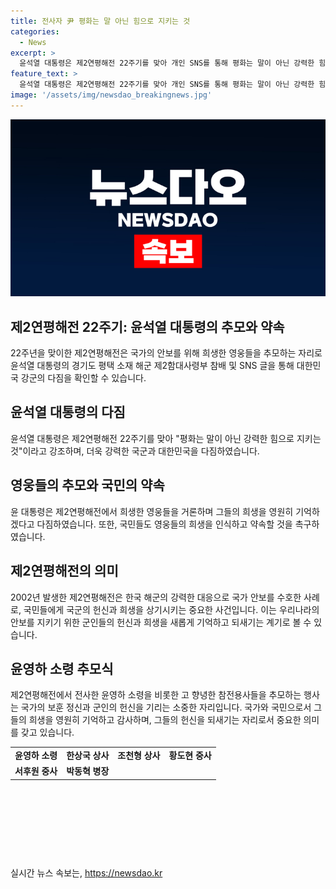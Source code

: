 ```yaml
---
title: 전사자 尹 평화는 말 아닌 힘으로 지키는 것
categories:
  - News
excerpt: >
  윤석열 대통령은 제2연평해전 22주기를 맞아 개인 SNS를 통해 평화는 말이 아닌 강력한 힘으로 지켜야 한다며 강한 국군과 대한민국을 다지겠다고 밝혔다. 또한 전투에서 희생한 영웅들을 거론하며 그들의 희생을 영원히 기억할 것을 강조했다. 제2연평해전은 2002년 북한의 기습공격으로 발생했으며, 해당 전투에서 많은 희생자들이 발생했던 것으로 알려졌다.
feature_text: >
  윤석열 대통령은 제2연평해전 22주기를 맞아 개인 SNS를 통해 평화는 말이 아닌 강력한 힘으로 지켜야 한다며 강한 국군과 대한민국을 다지겠다고 밝혔다. 또한 전투에서 희생한 영웅들을 거론하며 그들의 희생을 영원히 기억할 것을 강조했다. 제2연평해전은 2002년 북한의 기습공격으로 발생했으며, 해당 전투에서 많은 희생자들이 발생했던 것으로 알려졌다.
image: '/assets/img/newsdao_breakingnews.jpg'
---
```


<p><img src="/assets/img/newsdao_breakingnews.jpg" alt="koreaapp 속보" /></p>

<h2 data-ke-size="size26">제2연평해전 22주기: 윤석열 대통령의 추모와 약속</h2>

<p data-ke-size="size16">22주년을 맞이한 제2연평해전은 국가의 안보를 위해 희생한 영웅들을 추모하는 자리로 윤석열 대통령의 경기도 평택 소재 해군 제2함대사령부 참배 및 SNS 글을 통해 대한민국 강군의 다짐을 확인할 수 있습니다.</p>

<h2 data-ke-size="size24">윤석열 대통령의 다짐</h2>

<p data-ke-size="size16">윤석열 대통령은 제2연평해전 22주기를 맞아 "평화는 말이 아닌 강력한 힘으로 지키는 것"이라고 강조하며, 더욱 강력한 국군과 대한민국을 다짐하였습니다.</p>

<h2 data-ke-size="size24">영웅들의 추모와 국민의 약속</h2>

<p data-ke-size="size16">윤 대통령은 제2연평해전에서 희생한 영웅들을 거론하며 그들의 희생을 영원히 기억하겠다고 다짐하였습니다. 또한, 국민들도 영웅들의 희생을 인식하고 약속할 것을 촉구하였습니다.</p>

<h2 data-ke-size="size24">제2연평해전의 의미</h2>

<p data-ke-size="size16">2002년 발생한 제2연평해전은 한국 해군의 강력한 대응으로 국가 안보를 수호한 사례로, 국민들에게 국군의 헌신과 희생을 상기시키는 중요한 사건입니다. 이는 우리나라의 안보를 지키기 위한 군인들의 헌신과 희생을 새롭게 기억하고 되새기는 계기로 볼 수 있습니다.</p>

<h2 data-ke-size="size24">윤영하 소령 추모식</h2>

<p data-ke-size="size16">제2연평해전에서 전사한 윤영하 소령을 비롯한 고 향녕한 참전용사들을 추모하는 행사는 국가의 보훈 정신과 군인의 헌신을 기리는 소중한 자리입니다. 국가와 국민으로서 그들의 희생을 영원히 기억하고 감사하며, 그들의 헌신을 되새기는 자리로서 중요한 의미를 갖고 있습니다.</p>

<table>
    <tr>
        <td style="text-align: center; height: 17px;"><b>윤영하 소령</b></td>
        <td style="text-align: center; height: 17px;"><b>한상국 상사</b></td>
        <td style="text-align: center; height: 17px;"><b>조천형 상사</b></td>
        <td style="text-align: center; height: 17px;"><b>황도현 중사</b></td>
    </tr>
    <tr>
        <td style="text-align: center; height: 17px;"><b>서후원 중사</b></td>
        <td style="text-align: center; height: 17px;"><b>박동혁 병장</b></td>
    </tr>
</table>

<p data-ke-size="size16">&nbsp;</p>

<p data-ke-size="size16">&nbsp;</p>

<p data-ke-size="size16">&nbsp;</p>

<p data-ke-size="size16">&nbsp;</p>
실시간 뉴스 속보는, <a href="https://newsdao.kr" rel="dofollow">https://newsdao.kr</a>


